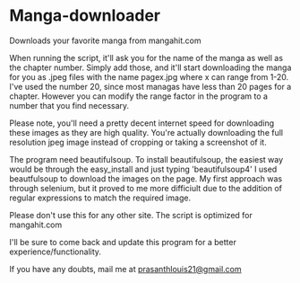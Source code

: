 Manga-downloader
================

Downloads your favorite manga from mangahit.com

When running the script, it'll ask you for the name of the manga as well as the chapter number.
Simply add those, and it'll start downloading the manga for you as .jpeg files with the name pagex.jpg
where x can range from 1-20.
I've used the number 20, since most managas have less than 20 pages for a chapter.
However you can modify the range factor in the program to a number that you find necessary.

Please note, you'll need a pretty decent internet speed for downloading these images as they are high quality.
You're actually downloading the full resolution jpeg image instead of cropping or taking a screenshot of it.


The program need beautifulsoup.
To install beautifulsoup, the easiest way would be through the easy_install and just typing 'beautifulsoup4'
I used beautfulsoup to download the images on the page. 
My first approach was through selenium, but it proved to me more difficiult due to the addition of regular expressions to match the required image.

Please don't use this for any other site. The script is optimized for mangahit.com

I'll be sure to come back and update this program for a better experience/functionality.

If you have any doubts, mail me at prasanthlouis21@gmail.com
